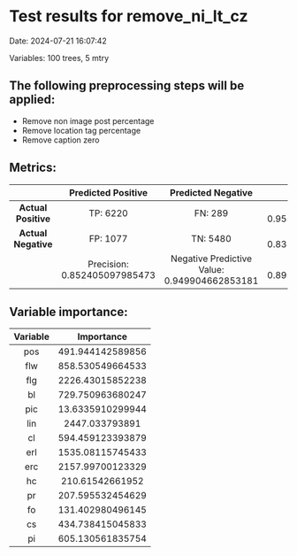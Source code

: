 # Test results for remove_ni_lt_cz
Date:  2024-07-21 16:07:42 

Variables:  100  trees,  5  mtry


 ## The following preprocessing steps will be applied: 
  - Remove non image post percentage 
 - Remove location tag percentage 
 - Remove caption zero 


 ## Metrics:
 | | **Predicted Positive**| **Predicted Negative** | |
 |:--:|:--:|:--:|:--:|
 | **Actual Positive** | TP:  6220  | FN:  289  | Sensitivity:  0.955599938546628  |
 | **Actual Negative** | FP:  1077  | TN:  5480  | Specificity:  0.835748055513192  |
 | | Precision:  0.852405097985473  | Negative Predictive Value:  0.949904662853181  | **Accuracy**:  0.895453849686208  |


 ## Variable importance:
 | Variable | Importance |
 |:--:|:--:|
 |  pos  |  491.944142589856  |
 |  flw  |  858.530549664533  |
 |  flg  |  2226.43015852238  |
 |  bl  |  729.750963680247  |
 |  pic  |  13.6335910299944  |
 |  lin  |  2447.033793891  |
 |  cl  |  594.459123393879  |
 |  erl  |  1535.08115745433  |
 |  erc  |  2157.99700123329  |
 |  hc  |  210.61542661952  |
 |  pr  |  207.595532454629  |
 |  fo  |  131.402980496145  |
 |  cs  |  434.738415045833  |
 |  pi  |  605.130561835754  |

